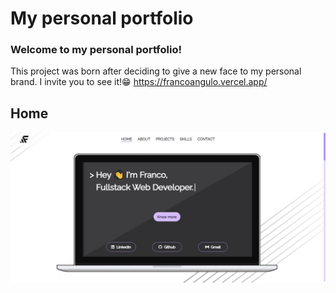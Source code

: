 # My personal portfolio
### Welcome to my personal portfolio! <br/>
 This project was born after deciding to give a new face to my personal brand. I invite you to see it!😁 https://francoangulo.vercel.app/
## Home
![Home page](./src/assets/Portada.jpg)
